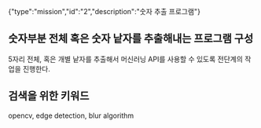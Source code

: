 {"type":"mission","id":"2","description":"숫자 추출 프로그램"}
## 숫자부분 전체 혹은 숫자 낱자를 추출해내는 프로그램 구성

5자리 전체, 혹은 개별 낱자를 추출해서 머신러닝 API를 사용할 수 있도록 전단계의 작업을 진행한다.

## 검색을 위한 키워드
opencv, edge detection, blur algorithm
